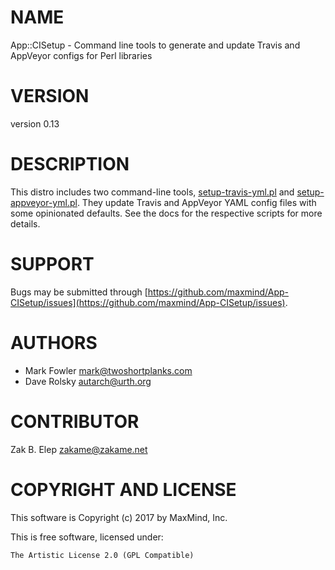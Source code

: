 # NAME

App::CISetup - Command line tools to generate and update Travis and AppVeyor configs for Perl libraries

# VERSION

version 0.13

# DESCRIPTION

This distro includes two command-line tools, [setup-travis-yml.pl](https://metacpan.org/pod/setup-travis-yml.pl) and
[setup-appveyor-yml.pl](https://metacpan.org/pod/setup-appveyor-yml.pl). They update Travis and AppVeyor YAML config files
with some opinionated defaults. See the docs for the respective scripts for
more details.

# SUPPORT

Bugs may be submitted through [https://github.com/maxmind/App-CISetup/issues](https://github.com/maxmind/App-CISetup/issues).

# AUTHORS

- Mark Fowler <mark@twoshortplanks.com>
- Dave Rolsky <autarch@urth.org>

# CONTRIBUTOR

Zak B. Elep <zakame@zakame.net>

# COPYRIGHT AND LICENSE

This software is Copyright (c) 2017 by MaxMind, Inc.

This is free software, licensed under:

    The Artistic License 2.0 (GPL Compatible)
